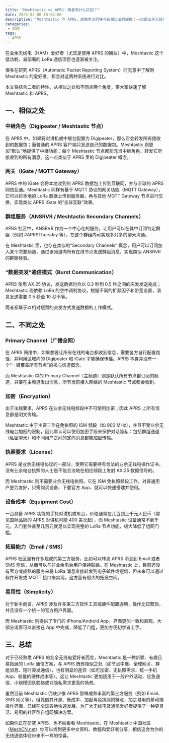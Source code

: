 ```yaml
---
title: "Meshtastic vs APRS：两者有什么区别？"
date: 2025-02-06 15:52:00
description: "Meshtastic 与 APRS，就像老派韵味与新潮玩法的碰撞：一边是业余无线电圈里的“成熟前辈”，一边是低门槛、带加密的 LoRa 新秀。究竟这两套系统有何异同？本篇将从核心功能到易用性、加密需求、设备成本等多维度展开，让你一文看懂它们在突发通信、节点中继、全球网关等方面的共通与差异，为你的下一个无线通信方案提供灵感与思路。"
categories:
 - 原理
tags:
 - APRS
---
```


在业余无线电（HAM）爱好者（尤其是使用 APRS 的朋友）中，Meshtastic 这个低功耗、易部署的 LoRa 通信项目也逐渐被关注。

很多在研究 APRS（Automatic Packet Reporting System）时无意中了解到 Meshtastic 的爱好者，都会对这两种系统进行对比。

本文将结合二者的特性，从相似之处和不同点两个角度，带大家快速了解 Meshtastic 和 APRS。

## 一、相似之处

### 中继角色（Digipeater / Meshtastic 节点） 

在 APRS 中，如果将对讲机或中继台配置为 Digipeater，那么它会转发所有接收到的数据包；而普通的 APRS 客户端只发送自己的数据包。Meshtastic 则更加“默认”地提供了中继功能：每个 Meshtastic 节点都能充当中继角色，转发它所接收到的所有消息。这一点类似于 APRS 里的 Digipeater 概念。

### 网关（iGate / MQTT Gateway） 

APRS 中的 iGate 会将本地收到的 APRS 数据包上传到互联网，并与全球的 APRS 网络互通。Meshtastic 同样有基于 MQTT 协议的网关功能（MQTT Gateway），它可以将本地的 LoRa 数据上传到服务器，再与其他 MQTT Gateway 节点进行交换，实现类似 APRS iGate 的“全球互联”效果。

### 群组服务（ANSRVR / Meshtastic Secondary Channels） 

APRS 社区中，ANSRVR 作为一个中心化的服务，让用户可以在其中订阅特定群组（例如 #APRSThursday 等），在这个群组内可实现多对多的聊天沟通。  

在 Meshtastic 里，也存在类似的“Secondary Channels” 概念，用户可以订阅加入某个次要频道，通过该频道向所有在线节点发送群组消息，实现类似 ANSRVR 的群聊体验。

### “数据突发”通信模式（Burst Communication） 
APRS 使用 AX.25 协议，发送数据时会以 0.3 秒到 0.5 秒之间的突发发送完成；Meshtastic 则依赖 LoRa 的空中调制协议，根据不同的扩频因子和带宽设置，消息发送需要 0.5 秒至 10 秒不等。

两者都属于以相对短暂的突发方式发送数据的工作模式。

## 二、不同之处

### Primary Channel（广播全网） 
在 APRS 网络中，如果想要让所有在线的电台都收到信息，需要各方自行配置路径，并利用区域内的 Digipeater 和 iGate 才能确保传播。APRS 本身并没有一个“一键覆盖所有节点”的核心信道概念。  

而 Meshtastic 中的 Primary Channel（主频道）则是默认所有节点都订阅的频道，只要在主频道发出消息，所有当前接入网络的 Meshtastic 节点都会收到。

### 加密（Encryption） 
出于法规要求，APRS 在业余无线电频段中不可使用加密；因此 APRS 上所有信息都是明文传输。  

Meshtastic 由于主要工作在免执照的 ISM 频段（如 900 MHz），并且不受业余无线电台加密的限制，因此默认可以使用加密手段来保护对话隐私：包括群组通道（私密聊天）和不同用户之间的定向消息都能加密传输。

### 执照要求（License） 
APRS 是业余无线电协议的一部分，使用它需要持有合法的业余无线电操作证书。没有业余电台执照的人士是不能合法地在相应频段上发射 AX.25 数据信号的。  

而 Meshtastic 则不需要业余无线电执照。它在 ISM 免执照频段工作，对普通用户更为友好，只需购买设备、下载官方 App，就可以快速搭建并使用。

### 设备成本（Equipment Cost） 
一台具备 APRS 功能的手持对讲机或车台，价格通常在几百到上千元人民币（常见国际品牌的 APRS 对讲机可能 400 美元起），而 Meshtastic 设备通常不到千元，入门套件甚至几百元就足以实现完整的 LoRa 节点功能，极大降低了组网门槛。

### 拓展能力（Email / SMS） 
APRS 社区里有许多现成的第三方服务，比如可以转发 APRS 消息到 Email 或者 SMS 短信，从而可以与非业余电台用户保持联络。在 Meshtastic 上，目前还没有官方或成熟的服务来将 LoRa 消息直接转发到电子邮件或短信，但未来可以通过软件开发或 MQTT 接口来实现，这方面有很大的拓展空间。

### 易用性（Simplicity） 
对于新手而言，APRS 涉及许多第三方软件工具或硬件配置选项，操作比较繁琐，并且没有一个统一的官方用户界面。  

而 Meshtastic 则提供了专门的 iPhone/Android App，界面更加一致和直观，大部分设置可以直接在 App 中完成，降低了门槛，更加方便初学者上手。

## 三、总结

对于已经熟悉 APRS 的业余无线电爱好者而言，Meshtastic 是一种新颖、有趣且易拓展的 LoRa 通信方案，与 APRS 既有相似之处（如节点中继、全球网关、群组消息、短时突发通信），也有明显的差异（如可加密、无执照需求、统一手机 App、较低的硬件成本等）。这让 Meshtastic 更加适用于一般户外活动、应急通信、小规模团队联络或对隐私需求更高的场景。

虽然目前 Meshtastic 仍缺少像 APRS 那样成熟丰富的第三方服务（例如 Email、SMS 网关等），但凭借其开源、低成本、加密与免执照的特点，加之易用的移动端操作界面，已经在全球各地快速发展，为广大无线电及通信爱好者提供了一种更灵活、易用的社区型自组网解决方案。

如果你正在研究 APRS，也不妨看看 Meshtastic。在 Meshtastic 中国社区（[MeshCN.net](https://meshcn.net)）你可以找到更多中文资料、教程和爱好者分享，相信这会为你的无线通信体验带来不一样的惊喜。